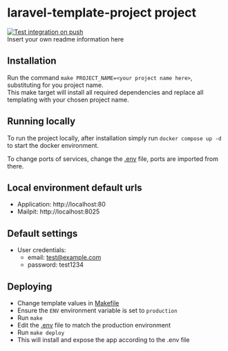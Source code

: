 # laravel-template-project project
[![Test integration on push](https://github.com/dannypas00/laravel-template/actions/workflows/test_integration_on_push.yaml/badge.svg)](https://github.com/dannypas00/laravel-template/actions/workflows/test_integration_on_push.yaml)  
Insert your own readme information here

## Installation
Run the command `make PROJECT_NAME=<your project name here>`, substituting for you project name.  
This make target will install all required dependencies and replace all templating with your chosen project name.  

## Running locally
To run the project locally, after installation simply run `docker compose up -d` to start the docker environment.

To change ports of services, change the [.env](.env) file, ports are imported from there.

## Local environment default urls
- Application: http://localhost:80
- Mailpit: http://localhost:8025

## Default settings
- User credentials:
  - email: test@example.com
  - password: test1234

## Deploying
- Change template values in [Makefile](Makefile)
- Ensure the `ENV` environment variable is set to `production`
- Run `make`
- Edit the [.env](.env) file to match the production environment
- Run `make deploy`
- This will install and expose the app according to the .env file

